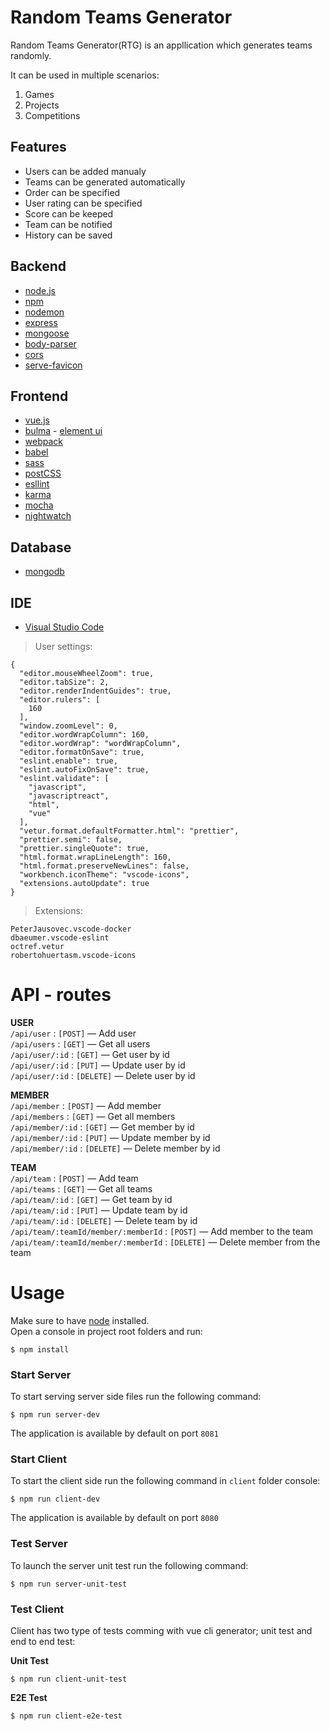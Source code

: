 
# Random Teams Generator
Random Teams Generator(RTG) is an appllication which generates teams randomly.

It can be used in multiple scenarios:
1. Games
2. Projects
3. Competitions

## Features

- Users can be added manualy
- Teams can be generated automatically
- Order can be specified
- User rating can be specified
- Score can be keeped
- Team can be notified
- History can be saved

## Backend
- [node.js](https://nodejs.org/en/)
- [npm](https://www.npmjs.com/)
- [nodemon](https://nodemon.io/)
- [express](https://expressjs.com/)
- [mongoose](http://mongoosejs.com/)
- [body-parser](https://github.com/expressjs/body-parser)
- [cors](https://github.com/expressjs/cors)
- [serve-favicon](https://github.com/expressjs/serve-favicon)

## Frontend

- [vue.js](https://vuejs.org/)
- [bulma](https://bulma.io/) - [element ui](http://element.eleme.io/#/en-US)
- [webpack](https://webpack.js.org/)
- [babel](https://babeljs.io/)
- [sass](http://sass-lang.com/)
- [postCSS](https://github.com/postcss/postcss)
- [esllint](https://eslint.org/)
- [karma](https://karma-runner.github.io/2.0/index.html)
- [mocha](https://mochajs.org/)
- [nightwatch](http://nightwatchjs.org/)

## Database

- [mongodb](https://www.mongodb.com/)

## IDE

- [Visual Studio Code](https://code.visualstudio.com/)

> User settings:

```
{
  "editor.mouseWheelZoom": true,
  "editor.tabSize": 2,
  "editor.renderIndentGuides": true,
  "editor.rulers": [
    160
  ],
  "window.zoomLevel": 0,
  "editor.wordWrapColumn": 160,
  "editor.wordWrap": "wordWrapColumn",
  "editor.formatOnSave": true,
  "eslint.enable": true,
  "eslint.autoFixOnSave": true,
  "eslint.validate": [
    "javascript",
    "javascriptreact",
    "html",
    "vue"
  ],
  "vetur.format.defaultFormatter.html": "prettier",
  "prettier.semi": false,
  "prettier.singleQuote": true,
  "html.format.wrapLineLength": 160,
  "html.format.preserveNewLines": false,
  "workbench.iconTheme": "vscode-icons",
  "extensions.autoUpdate": true
}
```
 
> Extensions:

 ```
PeterJausovec.vscode-docker
dbaeumer.vscode-eslint
octref.vetur
robertohuertasm.vscode-icons
```

# API - routes

**USER** <br>
  `/api/user` : `[POST]` — Add user <br>
  `/api/users` : `[GET]` — Get all users <br>
  `/api/user/:id` : `[GET]` — Get user by id <br>
  `/api/user/:id` : `[PUT]` — Update user by id <br>
  `/api/user/:id` : `[DELETE]` — Delete user by id <br>
  
**MEMBER** <br>
  `/api/member` : `[POST]` — Add member <br>
  `/api/members` : `[GET]` — Get all members <br>
  `/api/member/:id` : `[GET]` — Get member by id <br>
  `/api/member/:id` : `[PUT]` — Update member by id <br>
  `/api/member/:id` : `[DELETE]` — Delete member by id <br>
  
  **TEAM** <br>
  `/api/team` : `[POST]` — Add team <br>
  `/api/teams` : `[GET]` — Get all teams <br>
  `/api/team/:id` : `[GET]` — Get team by id <br>
  `/api/team/:id` : `[PUT]` — Update team by id <br>
  `/api/team/:id` : `[DELETE]` — Delete team by id <br>
  `/api/team/:teamId/member/:memberId` : `[POST]` — Add member to the team <br>
  `/api/team/:teamId/member/:memberId` : `[DELETE]` — Delete member from the team <br>

# Usage

Make sure to have [node](https://nodejs.org/en/) installed.<br>
Open a console in project root folders and run:

```
$ npm install
```

### Start Server

To start serving server side files run the following command:

```
$ npm run server-dev
```

The application is available by default on port `8081`

### Start Client

To start the client side run the following command in `client` folder console:

```
$ npm run client-dev
```

The application is available by default on port `8080`

### Test Server

To launch the server unit test run the following command:

```
$ npm run server-unit-test
```

### Test Client

Client has two type of tests comming with vue cli generator; unit test and end to end test:

**Unit Test**

```
$ npm run client-unit-test
```

**E2E Test**

```
$ npm run client-e2e-test
```




